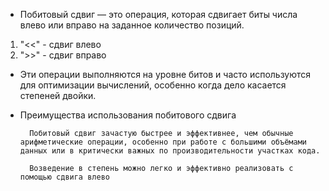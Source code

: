 * Побитовый сдвиг — это операция, которая сдвигает биты числа влево или вправо на заданное количество позиций.


1) "<<" - сдвиг влево
2) ">>" - сдвиг вправо


- Эти операции выполняются на уровне битов и часто используются для оптимизации вычислений, особенно когда дело касается степеней двойки.


- Преимущества использования побитового сдвига

        Побитовый сдвиг зачастую быстрее и эффективнее, чем обычные арифметические операции, особенно при работе с большими объёмами данных или в критически важных по производительности участках кода.

        Возведение в степень можно легко и эффективно реализовать с помощью сдвига влево 